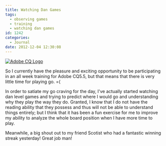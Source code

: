 ```yaml
---
title: Watching Dan Games
tags:
  - observing games
  - training
  - watching dan games
id: 1242
categories:
  - Journal
date: 2012-12-04 12:30:08
---
```


[![](http://www.bengozen.com/wp-content/uploads/2012/12/CQ5-logo.png "Adobe CQ Logo")](http://www.bengozen.com/wp-content/uploads/2012/12/CQ5-logo.png)

So I currently have the pleasure and exciting opportunity to be participating in an all week training for Adobe CQ5.5, but that means that there is very little time for playing go. =(

In order to satiate my go craving for the day, I've actually started watching dan level games and trying to predict where I would go and understanding why they play the way they do. Granted, I know that I do not have the reading ability that they possess and thus will not be able to understand things entirely; but I think that it has been a fun exercise for me to improve my ability to analyze the whole board position when I have more time to play.

Meanwhile, a big shout out to my friend Scotist who had a fantastic winning streak yesterday! Great job man!